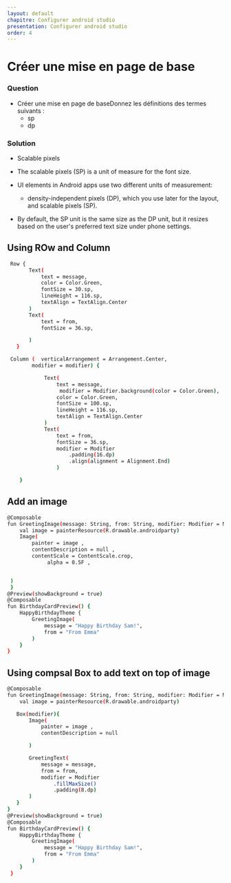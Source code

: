 ```yaml
---
layout: default
chapitre: Configurer android studio
presentation: Configurer android studio
order: 4
---
```


# Créer une mise en page de base
### Question 
- Créer une mise en page de baseDonnez les définitions des termes suivants :
    - sp
    - dp
  
### Solution 
  - Scalable pixels
  - The scalable pixels (SP) is a unit of measure for the font size. 
  - UI elements in Android apps use two different units of measurement: 
  
    - density-independent pixels (DP), which you use later for the layout, and scalable pixels (SP).
  -  By default, the SP unit is the same size as the DP unit, but it resizes based on the user's preferred text size under phone settings. 

## Using ROw and Column

 ```bash
  Row {
        Text(
            text = message,
            color = Color.Green,
            fontSize = 30.sp,
            lineHeight = 116.sp,
            textAlign = TextAlign.Center
        )
        Text(
            text = from,
            fontSize = 36.sp,

        )
    }
```

```bash
 Column (  verticalArrangement = Arrangement.Center,
        modifier = modifier) {

            Text(
                text = message,
                 modifier = Modifier.background(color = Color.Green),
                color = Color.Green,
                fontSize = 100.sp,
                lineHeight = 116.sp,
                textAlign = TextAlign.Center
            )
            Text(
                text = from,
                fontSize = 36.sp,
                modifier = Modifier
                    .padding(16.dp)
                    .align(alignment = Alignment.End)
                )

    }
```

## Add an image 

```bash
@Composable
fun GreetingImage(message: String, from: String, modifier: Modifier = Modifier) {
    val image = painterResource(R.drawable.androidparty)
    Image(
        painter = image ,
        contentDescription = null ,
        contentScale = ContentScale.crop, 
             alpha = 0.5F , 


 )
 }
@Preview(showBackground = true)
@Composable
fun BirthdayCardPreview() {
    HappyBirthdayTheme {
        GreetingImage(
            message = "Happy Birthday Sam!",
            from = "From Emma"
        )
    }
}

```

## Using compsal Box to add text on top of image

```bash
@Composable
fun GreetingImage(message: String, from: String, modifier: Modifier = Modifier) {
    val image = painterResource(R.drawable.androidparty)

   Box(modifier){
       Image(
           painter = image ,
           contentDescription = null

       )

       GreetingText(
           message = message,
           from = from,
           modifier = Modifier
               .fillMaxSize()
               .padding(8.dp)
       )
   }
}
@Preview(showBackground = true)
@Composable
fun BirthdayCardPreview() {
    HappyBirthdayTheme {
        GreetingImage(
            message = "Happy Birthday Sam!",
            from = "From Emma"
        )
    }
 }

```